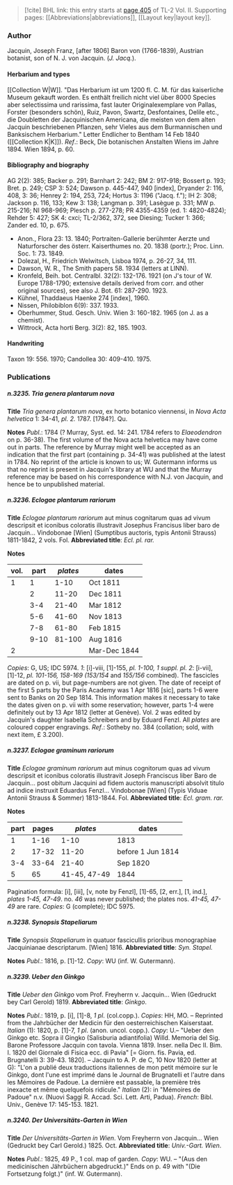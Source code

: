 > [!cite] BHL link: this entry starts at [page 405](https://www.biodiversitylibrary.org/item/103253#page/431/mode/1up) of TL-2 Vol. II.
> Supporting pages: [[Abbreviations|abbreviations]], [[Layout key|layout key]].

### Author

Jacquin, Joseph Franz, \[after 1806\] Baron von (1766-1839), Austrian botanist, son of N. J. von Jacquin. (*J. Jacq.*).

#### Herbarium and types

[[Collection W|W]]. "Das Herbarium ist um 1200 fl. C. M. für das kaiserliche Museum gekauft worden. Es enthält freilich nicht viel über 8000 Species aber selectissima und rarissima, fast lauter Originalexemplare von Pallas, Forster (besonders schön), Ruiz, Pavon, Swartz, Desfontaines, Delile etc., die Doubletten der Jacquinischen Americana, die meisten von dem alten Jacquin beschriebenen Pflanzen, sehr Vieles aus dem Burmannischen und Banksischem Herbarium." Letter Endlicher to Bentham 14 Feb 1840 ([[Collection K|K]]).
*Ref*.: Beck, Die botanischen Anstalten Wiens im Jahre 1894. Wien 1894, p. 60.

#### Bibliography and biography

AG 2(2): 385; Backer p. 291; Barnhart 2: 242; BM 2: 917-918; Bossert p. 193; Bret. p. 249; CSP 3: 524; Dawson p. 445-447, 940 \[index\], Dryander 2: 116, 408, 3: 36; Henrey 2: 194, 253, 724; Hortus 3: 1196 ("Jacq. f."); IH 2: 308; Jackson p. 116, 133; Kew 3: 138; Langman p. 391; Lasègue p. 331; MW p. 215-216; NI 968-969; Plesch p. 277-278; PR 4355-4359 (ed. 1: 4820-4824); Rehder 5: 427; SK 4: cxci; TL-2/362, 372, see Diesing; Tucker 1: 366; Zander ed. 10, p. 675.
- Anon., Flora 23: 13. 1840; Portraiten-Gallerie berühmter Aerzte und Naturforscher des österr. Kaiserthumes no. 20. 1838 (portr.); Proc. Linn. Soc. 1: 73. 1849.
- Dolezal, H., Friedrich Welwitsch, Lisboa 1974, p. 26-27, 34, 111.
- Dawson, W. R., The Smith papers 58. 1934 (letters at LINN).
- Kronfeld, Beih. bot. Centralbl. 32(2): 132-176. 1921 (on J's tour of W. Europe 1788-1790; extensive details derived from corr. and other original sources), see also J. Bot. 61: 287-290. 1923.
- Kühnel, Thaddaeus Haenke 274 \[index\], 1960.
- Nissen, Philobiblon 6(9): 337. 1933.
- Oberhummer, Stud. Gesch. Univ. Wien 3: 160-182. 1965 (on J. as a chemist).
- Wittrock, Acta horti Berg. 3(2): 82, 185. 1903.

#### Handwriting

Taxon 19: 556. 1970; Candollea 30: 409-410. 1975.

### Publications

##### n.3235. Tria genera plantarum nova

**Title**
*Tria genera plantarum nova*, ex horto botanico viennensi, in *Nova Acta helvetica* 1: 34-41, *pl. 2.* 1787. \[1784?\]. Qu.

**Notes**
*Publ*.: 1784 (? Murray, Syst. ed. 14: 241. 1784 refers to *Elaeodendron* on p. 36-38). The first volume of the Nova acta helvetica may have come out in parts. The reference by Murray might well be accepted as an indication that the first part (containing p. 34-41) was published at the latest in 1784. No reprint of the article is known to us; W. Gutermann informs us that no reprint is present in Jacquin's library at WU and that the Murray reference may be based on his correspondence with N.J. von Jacquin, and hence be to unpublished material.

##### n.3236. Eclogae plantarum rariorum

**Title**
*Eclogae plantarum rariorum* aut minus cognitarum quas ad vivum descripsit et iconibus coloratis illustravit Josephus Francisus liber baro de Jacquin... Vindobonae \[Wien\] (Sumptibus auctoris, typis Antonii Strauss) 1811-1842, 2 vols. Fol.
**Abbreviated title**: *Ecl. pl. rar.*

**Notes**

|vol.	|part	|*plates*	|dates	|
|---	|---	|---	|---	|
|1	|1	|1-10	|Oct 1811	
|	|2	|11-20	|Dec 1811	
|	|3-4	|21-40	|Mar 1812	
|	|5-6	|41-60	|Nov 1813|
|	|7-8	|61-80	|Feb 1815|
|	|9-10	|81-100	|Aug 1816|
|2	|	|	|Mar-Dec 1844|

*Copies*: G, US; IDC 5974.
*1*: \[i\]-viii, \[1\]-155, *pl. 1-100, 1 suppl. pl.*
*2*: \[i-vii\], \[1\]-12, *pl. 101-156, 158-169 (153/154* and *155/156* combined).
The fascicles are dated on p. vii, but page-numbers are not given. The date of receipt of the first 5 parts by the Paris Academy was 1 Apr 1816 \[sic\], parts 1-6 were sent to Banks on 20 Sep 1814. This information makes it necessary to take the dates given on p. vii with some reservation; however, parts 1-4 were definitely out by 13 Apr 1812 (letter at Genève). Vol. 2 was edited by Jacquin's daughter Isabella Schreibers and by Eduard Fenzl. All *plates* are coloured copper engravings.
*Ref*.: Sotheby no. 384 (collation; sold, with next item, £ 3.200).

##### n.3237. Eclogae graminum rariorum

**Title**
*Eclogae graminum rariorum* aut minus cognitorum quas ad vivum descripsit et iconibus coloratis illustravit Joseph Franciscus liber Baro de Jacquin... post obitum Jacquini ad fidem auctoris manuscripti absolvit titulo ad indice instruxit Eduardus Fenzl... Vindobonae \[Wien\] (Typis Viduae Antonii Strauss & Sommer) 1813-1844. Fol.
**Abbreviated title**: *Ecl. gram. rar.*

**Notes**

|part	|pages	|*plates*	|dates|
|---	|---	|---	|---	|
|1	|1-16	|1-10	|1813|
|2	|17-32	|11-20	|before 1 Jun 1814|
|3-4	|33-64	|21-40	|Sep 1820|
|5	|65	|41-45, 47-49	|1844|

Pagination formula: \[i\], \[iii\], \[v, note by Fenzl\], \[1\]-65, \[2, err.\], \[1, ind.\], *plates 1-45, 47-49*.
no. *46* was never published; the plates nos. *41-45, 47-49* are rare. *Copies*: G (complete); IDC 5975.

##### n.3238. Synopsis Stapeliarum

**Title**
*Synopsis Stapeliarum* in quatuor fascicullis prioribus monographiae Jacquinianae descriptarum. \[Wien\] 1816.
**Abbreviated title**: *Syn. Stapel.*

**Notes**
*Publ*.: 1816, p. \[1\]-12. *Copy*: WU (inf. W. Gutermann).

##### n.3239. Ueber den Ginkgo

**Title**
*Ueber den Ginkgo* vom Prof. Freyherrn v. Jacquin... Wien (Gedruckt bey Carl Gerold) 1819.
**Abbreviated title**: *Ginkgo*.

**Notes**
*Publ*.: 1819, p. \[i\], \[1\]-8, *1 pl*. (col.copp.). *Copies*: HH, MO. – Reprinted from the Jahrbücher der Medicin für den oesterreichischen Kaiserstaat.
*Italian* (1): 1820, p. \[1\]-7, *1 pl*. (anon. uncol. copp.). *Copy*: U.– "Ueber den Ginkgo etc. Sopra il Gingko (Salisburia adiantifolia) Willd. Memoria del Sig. Barone Professore Jacquin con tavola. Vienna 1819. Inser. nella Dec II. Bim. I. 1820 del Giornale di Fisica ecc. di Pavia" \[= Giorn. fis. Pavia, ed. Brugnatelli 3: 39-43. 1820\]. – Jacquin to A. P. de C, 10 Nov 1820 (letter at G): "L'on a publié deux traductions italiennes de mon petit mémoire sur le Ginkgo, dont l'une est imprimé dans le Journal de Brugnatelli et l'autre dans les Mémoires de Padoue. La dernière est passable, la première très inexacte et même quelquefois ridicule."
*Italian* (2): in "Mémoires de Padoue" n.v. (Nuovi Saggi R. Accad. Sci. Lett. Arti, Padua).
*French*: Bibl. Univ., Genève 17: 145-153. 1821.

##### n.3240. Der Universitäts-Garten in Wien

**Title**
*Der Universitäts-Garten in Wien*. Vom Freyherrn von Jacquin... Wien (Gedruckt bey Carl Gerold.) 1825. Oct.
**Abbreviated title**: *Univ.-Gart. Wien*.

**Notes**
*Publ*.: 1825, 49 P., 1 col. map of garden. *Copy*: WU. – "(Aus den medicinischen Jährbüchern abgedruckt.)" Ends on p. 49 with "(Die Fortsetzung folgt.)" (inf. W. Gutermann).

